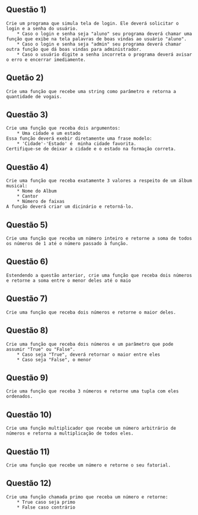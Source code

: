 ## Questão 1)
    Crie um programa que simula tela de login. Ele deverá solicitar o login e a senha do usuário.
        * Caso o login e senha seja "aluno" seu programa deverá chamar uma função que exibe na tela palavras de boas vindas ao usuário "aluno".
        * Caso o login e senha seja "admin" seu programa deverá chamar outra função que dá boas vindas para administrador.
        * Caso o usuário digite a senha incorreta o programa deverá avisar o erro e encerrar imediamente.

## Quetão 2)
    Crie uma função que recebe uma string como parâmetro e retorna a quantidade de vogais.

## Questão 3)
    Crie uma função que receba dois argumentos:
        * Uma cidade e um estado
    Essa função deverá exebir diretamente uma frase modelo: 
        * 'Cidade'-'Estado' é  minha cidade favorita.
    Certifique-se de deixar a cidade e o estado na formação correta.

## Questão 4)
    Crie uma função que receba exatamente 3 valores a respeito de um álbum musical:
        * Nome do Album
        * Cantor
        * Número de faixas
    A função deverá criar um dicinário e retorná-lo.

## Questão 5)
    Crie uma função que receba um número inteiro e retorne a soma de todos os números de 1 até o número passado à função.

## Questão 6)
    Estendendo a questão anterior, crie uma função que receba dois números e retorne a soma entre o menor deles até o maio

## Questão 7)
    Crie uma função que receba dois números e retorne o maior deles.

## Questão 8)
    Crie uma função que receba dois números e um parâmetro que pode assumir "True" ou "False".
        * Caso seja "True", deverá retornar o maior entre eles
        * Caso seja "False", o menor

## Questão 9)
    Crie uma função que receba 3 números e retorne uma tupla com eles ordenados.

## Questão 10)
    Crie uma função multiplicador que recebe um número arbitrário de números e retorna a multiplicação de todos eles.

## Questão 11)
    Crie uma função que recebe um número e retorne o seu fatorial.

## Questão 12)
    Crie uma função chamada primo que receba um número e retorne:
        * True caso seja primo
        * False caso contrário 
